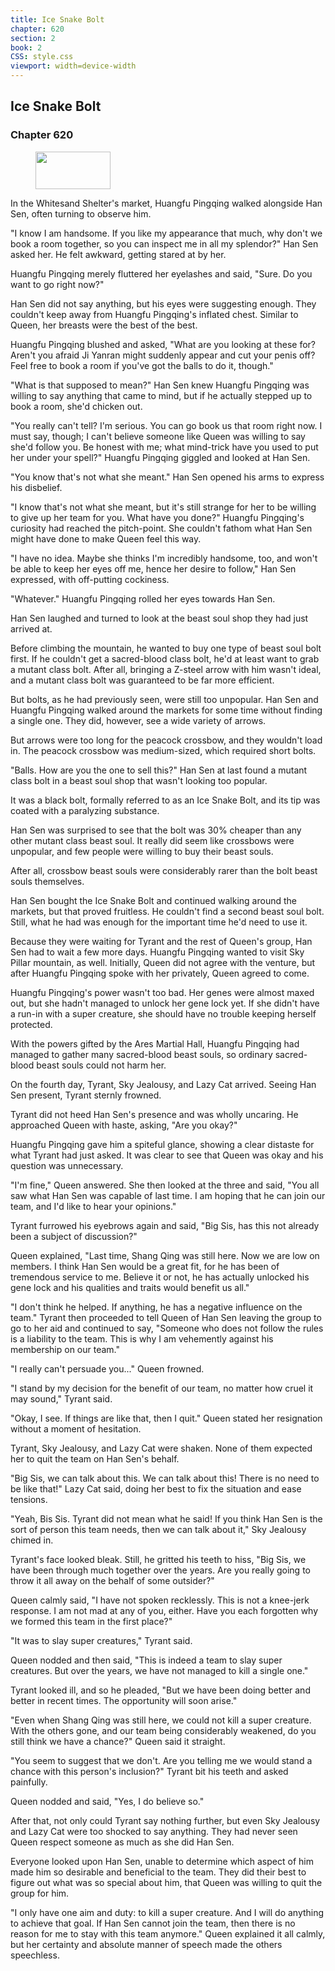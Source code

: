 ```yaml
---
title: Ice Snake Bolt
chapter: 620
section: 2
book: 2
CSS: style.css
viewport: width=device-width
---
```


## Ice Snake Bolt

### Chapter 620

<figure>
	<img src="../Images/gem.gif" alt="" id="gem" width="120" height="60" />
</figure>

In the Whitesand Shelter's market, Huangfu Pingqing walked alongside Han Sen, often turning to observe him.

"I know I am handsome. If you like my appearance that much, why don't we book a room together, so you can inspect me in all my splendor?" Han Sen asked her. He felt awkward, getting stared at by her.

Huangfu Pingqing merely fluttered her eyelashes and said, "Sure. Do you want to go right now?"

Han Sen did not say anything, but his eyes were suggesting enough. They couldn't keep away from Huangfu Pingqing's inflated chest. Similar to Queen, her breasts were the best of the best.

Huangfu Pingqing blushed and asked, "What are you looking at these for? Aren't you afraid Ji Yanran might suddenly appear and cut your penis off? Feel free to book a room if you've got the balls to do it, though."

"What is that supposed to mean?" Han Sen knew Huangfu Pingqing was willing to say anything that came to mind, but if he actually stepped up to book a room, she'd chicken out.

"You really can't tell? I'm serious. You can go book us that room right now. I must say, though; I can't believe someone like Queen was willing to say she'd follow you. Be honest with me; what mind-trick have you used to put her under your spell?" Huangfu Pingqing giggled and looked at Han Sen.

"You know that's not what she meant." Han Sen opened his arms to express his disbelief.

"I know that's not what she meant, but it's still strange for her to be willing to give up her team for you. What have you done?" Huangfu Pingqing's curiosity had reached the pitch-point. She couldn't fathom what Han Sen might have done to make Queen feel this way.

"I have no idea. Maybe she thinks I'm incredibly handsome, too, and won't be able to keep her eyes off me, hence her desire to follow," Han Sen expressed, with off-putting cockiness.

"Whatever." Huangfu Pingqing rolled her eyes towards Han Sen.

Han Sen laughed and turned to look at the beast soul shop they had just arrived at.

Before climbing the mountain, he wanted to buy one type of beast soul bolt first. If he couldn't get a sacred-blood class bolt, he'd at least want to grab a mutant class bolt. After all, bringing a Z-steel arrow with him wasn't ideal, and a mutant class bolt was guaranteed to be far more efficient.

But bolts, as he had previously seen, were still too unpopular. Han Sen and Huangfu Pingqing walked around the markets for some time without finding a single one. They did, however, see a wide variety of arrows.

But arrows were too long for the peacock crossbow, and they wouldn't load in. The peacock crossbow was medium-sized, which required short bolts.

"Balls. How are you the one to sell this?" Han Sen at last found a mutant class bolt in a beast soul shop that wasn't looking too popular.

It was a black bolt, formally referred to as an Ice Snake Bolt, and its tip was coated with a paralyzing substance.

Han Sen was surprised to see that the bolt was 30% cheaper than any other mutant class beast soul. It really did seem like crossbows were unpopular, and few people were willing to buy their beast souls.

After all, crossbow beast souls were considerably rarer than the bolt beast souls themselves.

Han Sen bought the Ice Snake Bolt and continued walking around the markets, but that proved fruitless. He couldn't find a second beast soul bolt. Still, what he had was enough for the important time he'd need to use it.

Because they were waiting for Tyrant and the rest of Queen's group, Han Sen had to wait a few more days. Huangfu Pingqing wanted to visit Sky Pillar mountain, as well. Initially, Queen did not agree with the venture, but after Huangfu Pingqing spoke with her privately, Queen agreed to come.

Huangfu Pingqing's power wasn't too bad. Her genes were almost maxed out, but she hadn't managed to unlock her gene lock yet. If she didn't have a run-in with a super creature, she should have no trouble keeping herself protected.

With the powers gifted by the Ares Martial Hall, Huangfu Pingqing had managed to gather many sacred-blood beast souls, so ordinary sacred-blood beast souls could not harm her.

On the fourth day, Tyrant, Sky Jealousy, and Lazy Cat arrived. Seeing Han Sen present, Tyrant sternly frowned.

Tyrant did not heed Han Sen's presence and was wholly uncaring. He approached Queen with haste, asking, "Are you okay?"

Huangfu Pingqing gave him a spiteful glance, showing a clear distaste for what Tyrant had just asked. It was clear to see that Queen was okay and his question was unnecessary.

"I'm fine," Queen answered. She then looked at the three and said, "You all saw what Han Sen was capable of last time. I am hoping that he can join our team, and I'd like to hear your opinions."

Tyrant furrowed his eyebrows again and said, "Big Sis, has this not already been a subject of discussion?"

Queen explained, "Last time, Shang Qing was still here. Now we are low on members. I think Han Sen would be a great fit, for he has been of tremendous service to me. Believe it or not, he has actually unlocked his gene lock and his qualities and traits would benefit us all."

"I don't think he helped. If anything, he has a negative influence on the team." Tyrant then proceeded to tell Queen of Han Sen leaving the group to go to her aid and continued to say, "Someone who does not follow the rules is a liability to the team. This is why I am vehemently against his membership on our team."

"I really can't persuade you..." Queen frowned.

"I stand by my decision for the benefit of our team, no matter how cruel it may sound," Tyrant said.

"Okay, I see. If things are like that, then I quit." Queen stated her resignation without a moment of hesitation.

Tyrant, Sky Jealousy, and Lazy Cat were shaken. None of them expected her to quit the team on Han Sen's behalf.

"Big Sis, we can talk about this. We can talk about this! There is no need to be like that!" Lazy Cat said, doing her best to fix the situation and ease tensions.

"Yeah, Bis Sis. Tyrant did not mean what he said! If you think Han Sen is the sort of person this team needs, then we can talk about it," Sky Jealousy chimed in.

Tyrant's face looked bleak. Still, he gritted his teeth to hiss, "Big Sis, we have been through much together over the years. Are you really going to throw it all away on the behalf of some outsider?"

Queen calmly said, "I have not spoken recklessly. This is not a knee-jerk response. I am not mad at any of you, either. Have you each forgotten why we formed this team in the first place?"

"It was to slay super creatures," Tyrant said.

Queen nodded and then said, "This is indeed a team to slay super creatures. But over the years, we have not managed to kill a single one."

Tyrant looked ill, and so he pleaded, "But we have been doing better and better in recent times. The opportunity will soon arise."

"Even when Shang Qing was still here, we could not kill a super creature. With the others gone, and our team being considerably weakened, do you still think we have a chance?" Queen said it straight.

"You seem to suggest that we don't. Are you telling me we would stand a chance with this person's inclusion?" Tyrant bit his teeth and asked painfully.

Queen nodded and said, "Yes, I do believe so."

After that, not only could Tyrant say nothing further, but even Sky Jealousy and Lazy Cat were too shocked to say anything. They had never seen Queen respect someone as much as she did Han Sen.

Everyone looked upon Han Sen, unable to determine which aspect of him made him so desirable and beneficial to the team. They did their best to figure out what was so special about him, that Queen was willing to quit the group for him.

"I only have one aim and duty: to kill a super creature. And I will do anything to achieve that goal. If Han Sen cannot join the team, then there is no reason for me to stay with this team anymore." Queen explained it all calmly, but her certainty and absolute manner of speech made the others speechless.